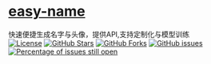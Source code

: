 # 

# [easy-name](#easy-name)
快速便捷生成名字与头像，提供API,支持定制化与模型训练<br/>
[![License](https://img.shields.io/badge/license-Apache%202-4EB1BA.svg)](https://www.apache.org/licenses/LICENSE-2.0.html)
[![GitHub Stars](https://img.shields.io/github/stars/7-idiot/easy-name)](https://github.com/7-idiot/easy-name/stargazers)
[![GitHub Forks](https://img.shields.io/github/forks/7-idiot/easy-name)](https://github.com/7-idiot/easy-name/fork)
[![GitHub issues](https://img.shields.io/github/issues/7-idiot/easy-name.svg)](https://github.com/7-idiot/easy-name/issues)
[![Percentage of issues still open](http://isitmaintained.com/badge/open/7-idiot/easy-name.svg)](https://github.com/7-idiot/easy-name/issues "Percentage of issues still open")
